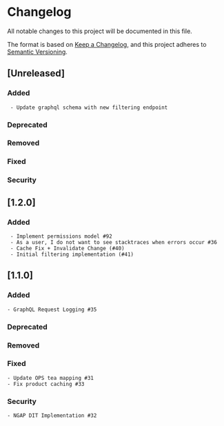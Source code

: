 # Changelog
All notable changes to this project will be documented in this file.

The format is based on [Keep a Changelog](https://keepachangelog.com/en/1.0.0/),
and this project adheres to [Semantic Versioning](https://semver.org/spec/v2.0.0.html).

## [Unreleased]

### Added
     - Update graphql schema with new filtering endpoint
### Deprecated
### Removed
### Fixed
### Security

## [1.2.0]

### Added
     - Implement permissions model #92
     - As a user, I do not want to see stacktraces when errors occur #36
     - Cache Fix + Invalidate Change (#40)
     - Initial filtering implementation (#41)

## [1.1.0]

### Added
    - GraphQL Request Logging #35
### Deprecated 
### Removed
### Fixed
    - Update OPS tea mapping #31
    - Fix product caching #33
### Security
    - NGAP DIT Implementation #32
